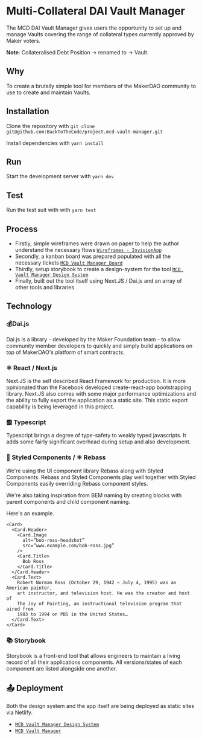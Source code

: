 # Multi-Collateral DAI Vault Manager

The MCD DAI Vault Manager gives users the opportunity to set up and manage Vaults covering 
the range of collateral types currently approved by Maker voters.

**Note**: Collateralised Debt Position -> renamed to -> Vault.

## Why

To create a brutally simple tool for members of the MakerDAO community to use to 
create and maintain Vaults.

## Installation

Clone the repository with `git clone git@github.com:BackToTheCode/project.mcd-vault-manager.git`

Install dependencies with `yarn install`

## Run

Start the development server with `yarn dev`

## Test

Run the test suit with with `yarn test`

## Process

- Firstly, simple wireframes were drawn on paper to help the author understand the necessary flows [`Wireframes - InvisionApp`](https://projects.invisionapp.com/boards/FD3XNJ8SM8Q/)
- Secondly, a kanban board was prepared populated with all the necessary tickets [`MCD Vault Manager Board`](https://trello.com/b/H0NV22h9/mcd-vault-manager)
- Thirdly, setup storybook to create a design-system for the tool [`MCD Vault Manager Design System`](https://adoring-leavitt-ad4453.netlify.com)
- Finally, built out the tool itself using Next.JS / Dai.js and an array of other tools and libraries

## Technology

### 💰Dai.js

Dai.js is a library - developed by the Maker Foundation team - to allow community member developers to quickly and simply build applications on top of MakerDAO's platform of smart contracts. 

### ⚛️  React / Next.js

Next.JS is the self described React Framework for production. It is more opinionated than the Facebook developed create-react-app bootstrapping library.
Next.JS also comes with some major performance optimizations and the ability to fully export the application as a static site. This static export 
capability is being leveraged in this project.

### 🆎 Typescript

Typescript brings a degree of type-safety to weakly typed javascripts. It adds some fairly significant overhead during setup and also development.

### 💅 Styled Components / ⚛️  Rebass

We're using the UI component library Rebass along with Styled Components. Rebass and Styled Components play well together with Styled Components easily overriding Rebass component styles.

We're also taking inspiration from BEM naming by creating blocks with parent components and child component naming.

Here's an example.

```
<Card>
  <Card.Header>
    <Card.Image
      alt=”bob-ross-headshot”
      src=”www.example.com/bob-ross.jpg”
    />
    <Card.Title>
      Bob Ross
    </Card.Title>
  </Card.Header>
  <Card.Text>
    Robert Norman Ross (October 29, 1942 – July 4, 1995) was an American painter,
    art instructor, and television host. He was the creator and host of
    The Joy of Painting, an instructional television program that aired from
    1983 to 1994 on PBS in the United States…
  </Card.Text>
</Card>

```

### 📚 Storybook

Storybook is a front-end tool that allows engineers to maintain a living record of all their applications components. All versions/states of each component are listed alongside one another.

## 📤 Deployment

Both the design system and the app itself are being deployed as static sites via Netlify.

- [`MCD Vault Manager Design System`](https://adoring-leavitt-ad4453.netlify.com)
- [`MCD Vault Manager`](https://nervous-shannon-c787e5.netlify.com)















